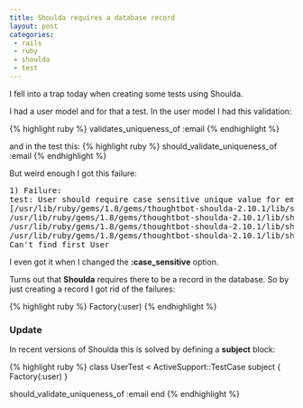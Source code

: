```yaml
---
title: Shoulda requires a database record
layout: post
categories:
 - rails
 - ruby
 - shoulda
 - test
---
```

I fell into a trap today when creating some tests using Shoulda.

I had a user model and for that a test. In the user model I had this
validation:

{% highlight ruby %}
validates_uniqueness_of :email
{% endhighlight %}

and in the test this:
{% highlight ruby %}
should_validate_uniqueness_of :email
{% endhighlight %}

But weird enough I got this failure:
<pre>
1) Failure:
test: User should require case sensitive unique value for email. (UserTest)
[/usr/lib/ruby/gems/1.8/gems/thoughtbot-shoulda-2.10.1/lib/shoulda/assertions.rb:50:in `assert_accepts'
/usr/lib/ruby/gems/1.8/gems/thoughtbot-shoulda-2.10.1/lib/shoulda/active_record/macros.rb:88:in `__bind_1243608769_500830'
/usr/lib/ruby/gems/1.8/gems/thoughtbot-shoulda-2.10.1/lib/shoulda/context.rb:253:in `call'
/usr/lib/ruby/gems/1.8/gems/thoughtbot-shoulda-2.10.1/lib/shoulda/context.rb:253:in `test: User should require case sensitive unique value for email. ']:
Can't find first User
</pre>

I even got it when I changed the **:case_sensitive** option.

Turns out that **Shoulda** requires there to be a record in the
database. So by just creating a record I got rid of the failures:

{% highlight ruby %}
Factory(:user)
{% endhighlight %}

### Update ###
In recent versions of Shoulda this is solved by defining a **subject** block:

{% highlight ruby %}
class UserTest < ActiveSupport::TestCase
  subject { Factory(:user) }

  should_validate_uniqueness_of :email
end
{% endhighlight %}
